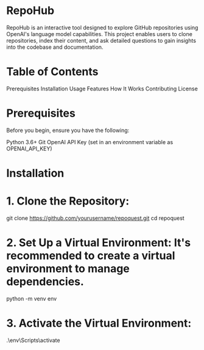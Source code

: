 # RepoHub
RepoHub is an interactive tool designed to explore GitHub repositories using OpenAI's language model capabilities. This project enables users to clone repositories, index their content, and ask detailed questions to gain insights into the codebase and documentation.

# Table of Contents
Prerequisites
Installation
Usage
Features
How It Works
Contributing
License

# Prerequisites
Before you begin, ensure you have the following:

Python 3.6+
Git
OpenAI API Key (set in an environment variable as OPENAI_API_KEY)

# Installation

# 1. Clone the Repository:
git clone https://github.com/yourusername/repoquest.git
cd repoquest
# 2. Set Up a Virtual Environment: It's recommended to create a virtual environment to manage dependencies.
python -m venv env

# 3. Activate the Virtual Environment:
.\env\Scripts\activate

